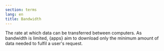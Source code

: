 ```yaml
---
section: terms
lang: en
title: Bandwidth 
---
```

The rate at which data can be transferred between computers. As bandwidth is limited, {apps} aim to download only the minimum amount of data needed to fulfil a user's request.
